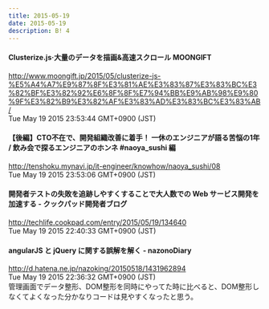 ```yaml
---
title: 2015-05-19
date: 2015-05-19
description: B! 4
---
```


#### Clusterize.js·大量のデータを描画&高速スクロール MOONGIFT
http://www.moongift.jp/2015/05/clusterize-js-%E5%A4%A7%E9%87%8F%E3%81%AE%E3%83%87%E3%83%BC%E3%82%BF%E3%82%92%E6%8F%8F%E7%94%BB%E9%AB%98%E9%80%9F%E3%82%B9%E3%82%AF%E3%83%AD%E3%83%BC%E3%83%AB/<br>
Tue May 19 2015 23:53:44 GMT+0900 (JST)<br>


#### 【後編】CTO不在で、開発組織改善に着手！ 一休のエンジニアが語る苦悩の1年 / 飲み会で探るエンジニアのホンネ #naoya_sushi 編
http://tenshoku.mynavi.jp/it-engineer/knowhow/naoya_sushi/08<br>
Tue May 19 2015 23:53:06 GMT+0900 (JST)<br>


#### 開発者テストの失敗を追跡しやすくすることで大人数での Web サービス開発を加速する - クックパッド開発者ブログ
http://techlife.cookpad.com/entry/2015/05/19/134640<br>
Tue May 19 2015 22:40:33 GMT+0900 (JST)<br>


####  angularJS と jQuery に関する誤解を解く - nazonoDiary
http://d.hatena.ne.jp/nazoking/20150518/1431962894<br>
Tue May 19 2015 22:36:32 GMT+0900 (JST)<br>
管理画面でデータ整形、DOM整形を同時にやってた時に比べると、DOM整形しなくてよくなった分かなりコードは見やすくなったと思う。


